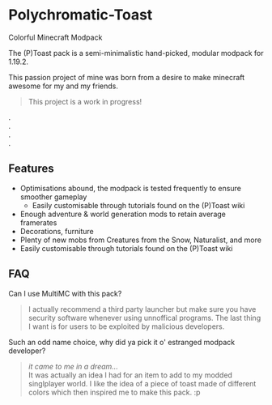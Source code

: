 # Polychromatic-Toast
Colorful Minecraft Modpack

The (P)Toast pack is a semi-minimalistic hand-picked, modular modpack for 1.19.2.

This passion project of mine was born from a desire to make minecraft awesome for my and my friends.

> This project is a work in progress!

.  
.  
.  
.  

## Features

* Optimisations abound, the modpack is tested frequently to ensure smoother gameplay
    * Easily customisable through tutorials found on the (P)Toast wiki
* Enough adventure & world generation mods to retain average framerates
* Decorations, furniture
* Plenty of new mobs from Creatures from the Snow, Naturalist,  and more
* Easily customisable through tutorials found on the (P)Toast wiki

## FAQ

Can I use MultiMC with this pack?

> I actually recommend a third party launcher but make sure you have security software whenever using unnoffical programs. The last thing I want is for users to be exploited by malicious developers.

Such an odd name choice, why did ya pick it o' estranged modpack developer?

> *it came to me in a dream...*  
It was actually an idea I had for an item to add to my modded singlplayer world. I like the idea of a piece of toast made of different colors which then inspired me to make this pack. :p
